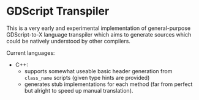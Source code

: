 # GDScript Transpiler

This is a very early and experimental implementation of general-purpose
GDScript-to-X language transpiler which aims to generate sources which could be
natively understood by other compilers.

Current languages: 
* C++:
  - supports somewhat useable basic header generation from `class_name` scripts
    (given type hints are provided)
  - generates stub implementations for each method (far from perfect but alright
    to speed up manual translation).
